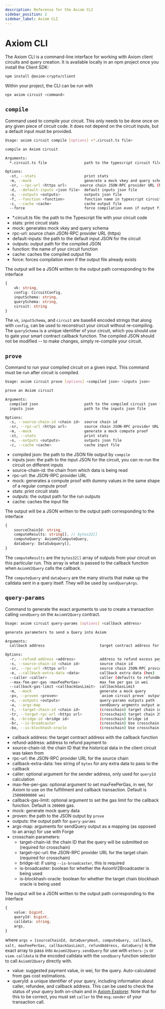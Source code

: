 ```yaml
---
description: Reference for the Axiom CLI
sidebar_position: 2
sidebar_label: Axiom CLI
---
```


# Axiom CLI

The Axiom CLI is a command-line interface for working with Axiom client circuits and query creation. It is available locally in an npm project once you install the Client SDK:

```bash npm2yarn
npm install @axiom-crypto/client
```

Within your project, the CLI can be run with

```bash
npx axiom circuit <command>
```

## `compile`

Command used to compile your circuit. This only needs to be done once on any given piece of circuit code. It does not depend on the circuit inputs, but a default input must be provided.

```bash
Usage: axiom circuit compile [options] <*.circuit.ts file>

compile an Axiom circuit

Arguments:
  *.circuit.ts file                 path to the typescript circuit file

Options:
  -st, --stats                      print stats
  -m, --mock                        generate a mock vkey and query schema
  -sr, --rpc-url <https url>      source chain JSON-RPC provider URL (https)
  -d, --default-inputs <json file>  default inputs json file
  -o, --outputs <outputs>           outputs json file
  -f, --function <function>         function name in typescript circuit
  -c, --cache <cache>               cache output file
  --force                           force compilation even if output file exists
```

- \*.circuit.ts file: the path to the Typescript file with your circuit code
- stats: print circuit stats
- mock: generates mock vkey and query schema
- rpc-url: source chain JSON-RPC provider URL (https)
- default-inputs: the path to the default input JSON for the circuit
- outputs: output path for the compiled JSON
- function: the name of your circuit function
- cache: caches the compiled output file
- force: forces compilation even if the output file already exists

The output will be a JSON written to the output path corresponding to the interface

```typescript
{
    vk: string,
    config: CircuitConfig,
    inputSchema: string,
    querySchema: string,
    circuit: string
}
```

The `vk`, `inputSchema`, and `circuit` are base64 encoded strings that along with `config`, can be used to reconstruct your circuit without re-compiling. The `querySchema` is a unique identifier of your circuit, which you should use to gate your smart contract callback function. The compiled JSON should not be modified -- to make changes, simply re-compile your circuit.

## `prove`

Command to run your compiled circuit on a given input. This command must be run after circuit is compiled.

```bash
Usage: axiom circuit prove [options] <compiled json> <inputs json>

prove an Axiom circuit

Arguments:
  compiled json                     path to the compiled circuit json file
  inputs json                       path to the inputs json file

Options:
  -s, --source-chain-id <chain id>  source chain id
  -sr, --rpc-url <https url>        source chain JSON-RPC provider URL (https)
  -m, --mock                        generate a mock compute proof
  -st, --stats                      print stats
  -o, --outputs <outputs>           outputs json file
  -c, --cache <cache>               cache input file
```

- compiled json: the path to the JSON file output by `compile`
- inputs json: the path to the input JSON for the circuit, you can re-run the circuit on different inputs
- source-chain-id: the chain from which data is being read
- rpc-url: the JSON-RPC provider URL
- mock: generates a compute proof with dummy values in the same shape of a regular compute proof
- stats: print circuit stats
- outputs: the output path for the run outputs
- cache: caches the input file

The output will be a JSON written to the output path corresponding to the interface

```typescript
{
    sourceChainId: string,
    computeResults: string[], // bytes32[]
    computeQuery: AxiomV2ComputeQuery,
    dataQuery: DataSubquery[],
}
```

The `computeResults` are the `bytes32[]` array of outputs from your circuit on this particular run. This array is what is passed to the callback function when `AxiomV2Query` calls the callback.

The `computeQuery` and `dataQuery` are the many structs that make up the calldata sent in a query itself. They will be used by `sendQueryArgs`.

## `query-params`

Command to generate the exact arguments to use to create a transaction calling `sendQuery` on the `AxiomV2Query` contract.

```bash
Usage: axiom circuit query-params [options] <callback address>

generate parameters to send a Query into Axiom

Arguments:
  callback address                         target contract address for the callback

Options:
  -r, --refund-address <address>           address to refund excess payment
  -s, --source-chain-id <chain id>         source chain id
  -sr, --rpc-url <https url>               source chain JSON-RPC provider URL (https)
  -e, --callback-extra-data <data>         callback extra data (hex)
  --caller <caller>                        caller (defaults to refundAddress)
  --max-fee-per-gas <maxFeePerGas>         max fee per gas in wei
  --callback-gas-limit <callbackGasLimit>  callbackGasLimit
  -m, --mock                               generate a mock query
  -pv, --proven <proven>                   `axiom circuit prove` outputs path
  -o, --outputs <outputs>                  query-params outputs path
  -a, --args-map                           sendQuery argments output as mapping for use with Forge
  -t, --target-chain-id <chain id>         (crosschain) target chain id
  -tr, --target-rpc-url <https url>        (crosschain) target chain JSON-RPC provider URL (https)
  -b, --bridge-id <bridge id>              (crosschain) bridge id
  -br, --is-broadcaster                    (crosschain) Use crosschain broadcaster
  -bo, --is-blockhash-oracle               (crosschain) Use crosschain blockhash oracle
```

- callback address: the target contract address with the callback function
- refund-address: address to refund payment to
- source-chain-id: the chain ID that the historical data in the client circuit was taken from
- rpc-url: the JSON-RPC provider URL for the source chain
- callback-extra-data: hex string of `bytes` for any extra data to pass to the callback
- caller: optional argument for the sender address, only used for `queryId` calculation
- max-fee-per-gas: optional argument to set maxFeePerGas, in wei, for Axiom to use on the fulfillment and callback transaction. Default is `25000000000 wei`
- callback-gas-limit: optional argument to set the gas limit for the callback function. Default is `200000` gas.
- mock: generate mock query data
- proven: the path to the JSON output by `prove`
- outputs: the output path for `query-params`
- args-map: arguments for sendQuery output as a mapping (as opposed to an array) for use with Forge
- crosschain parameters:
  - target-chain-id: the chain ID that the query will be submitted on (required for crosschain)
  - target-rpc-url: the JSON-RPC provider URL for the target chain (required for crosschain)
  - bridge-id: if using `--is-broadcaster`, this is required
  - is-broadcaster: boolean for whether the AxiomV2Broadcaster is being used
  - is-blockhash-oracle: boolean for whether the target chain blockhash oracle is being used

The output will be a JSON written to the output path corresponding to the interface

```typescript
{
    value: bigint,
    queryId: bigint,
    calldata: string,
    args,
}
```

where `args = [sourceChainId, dataQueryHash, computeQuery, callback, salt, maxFeePerGas, callbackGasLimit, refundAddress, dataQuery]` is the exact array to pass into `AxiomV2Query.sendQuery` for use with `ethers-js` or `viem`. `calldata` is the encoded calldata with the `sendQuery` function selector to call `AxiomV2Query` directly with.

- value: suggested payment value, in wei, for the query. Auto-calculated from gas cost estimations.
- queryId: a unique identifier of your query, including information about caller, refundee, and callback address. This can be used to check the status of your query both on-chain and in [Axiom Explorer](https://explorer.axiom.xyz/v2/sepolia/mock). Note that for this to be correct, you must set `caller` to the `msg.sender` of your transaction call.
